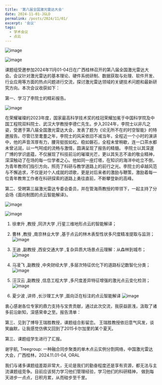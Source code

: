 ```yaml
---
title: '第八届全国激光雷达大会'
date: 2024-11-01-JGLD
permalink: /posts/2024/11/01/
excerpt: '会议'
tags:
  - 学术会议
  - 点云
---
```


![image](https://github.com/user-attachments/assets/ca2959ca-a7f0-42c5-894e-fb9101f980ca)

![image](https://github.com/user-attachments/assets/b90df2b5-4f1e-4866-8155-fc8fbef95379)

课题组受邀参加2024年11月01-04日在广西桂林召开的第八届全国激光雷达大会。会议针对激光雷达的基本理论、硬件系统研制、数据获取与处理、软件开发、行业应用等方面的热点问题进行交流，探讨激光雷达领域的关键技术问题和最新研究方向。本次会议收获如下：


第一、学习了李院士的精彩报告。

![image](https://github.com/user-attachments/assets/c5a1760a-d029-4a94-bbd3-429d2c0fd15a)


在荣耀璀璨的2023年度，国家最高科学技术奖的桂冠荣耀加冕于中国科学院及中国工程院双料院士、武汉大学教授李德仁先生。步入2024年，李院士以非凡之姿，受邀于第八届全国激光雷达大会，发表了题为《论无所不在的时空智能》的特邀报告。尽管已至耄耋之年，李院士的风采依旧不减当年，全程近一个小时的演讲中，他的声音浑厚有力，腰背挺拔如松，稳如磐石，全程未曾稍歇，连一口茶水都未曾沾润，以一气呵成的流畅与激情，圆满呈现了报告的精髓。
李院士以其深邃广博的学识底蕴，不仅展现了科技前沿的璀璨光芒，更以其矢志不渝的敬业精神，深深触动了在场的每一位学者之心。他如同一座灯塔，在知识的海洋中屹立不倒，为青年教师们指引方向，照亮了科研与教学道路上的前行之光。李院士的卓越风范与不懈追求，不仅是对个人成就的颂歌，更是对后来者的激励与鞭策，激励着每一位青年教育工作者在科研探索的道路上勇往直前，不断攀登新的高峰。




第二、受聘第三届激光雷达专委会委员，并在管海燕教授的带领下，一起主持了分会场《面向制图的点云智能解译》。

![image](https://github.com/user-attachments/assets/2cc61f88-bfa9-47bc-a912-d0f98a88293f)

![image](https://github.com/user-attachments/assets/8dcaef99-3c6e-4165-999b-e23ec476d02d)

1. 徐聿升 ,教授 ,同济大学 ,行星三维地形点云的智能解译；

2. 曹林 ,教授 ,南京林业大学 ,基于点云的林木表型性状多尺度精准提取与监测；
![image](https://github.com/user-attachments/assets/d92f225c-41f6-4c5f-9d3b-6f4e3a650c95)

3. 王迪 ,副教授 ,西安交通大学 ,复杂异质大场景点云理解：从森林到城市；
![image](https://github.com/user-attachments/assets/968c2be6-e17f-446d-ac42-97f2f3e02d9a)


4. 马凌飞 ,副教授 ,中央财经大学 ,多层次特征优化下的道路标记数智化分类；
![image](https://github.com/user-attachments/assets/9bb8669e-4e52-4a57-9b65-b3423d6f69fd)

   
6. 汪汉云 ,副教授 ,信息工程大学 ,多尺度差异特征增强的激光点云变化检测；
![image](https://github.com/user-attachments/assets/5786369a-37a2-403a-96ac-09ec7be75d51)


7. 夏少波 ,讲师 ,长沙理工大学 ,面向泛在标注的点云智能解译
![image](https://github.com/user-attachments/assets/491ca3d5-dc5f-4fd7-be20-c7869b1b4db2)


衷心感谢各位专家的鼎力支持与宝贵贡献，通过此次交流，我获益匪浅，汲取了诸多前沿新知，深感荣幸之至。报告清单： 






第三、见到了博导王瑞胜教授，课题组合影留恋。
王瑞胜教授依旧意气风发，谈笑幽默，让我感觉仿佛又回到了2015卡尔加里的某个夏天。





第三、课题组学生进行了汇报。

谢宇航, Treegroup: 一种融合同步聚类的单木点云实例分割网络，中国激光雷达大会，广西桂林，2024.11.01-04, ORAL

我们与诸多课题组差距非常大，无论是我们的勤奋程度还是享有资源，都无法与主流课题组竞争。目前应该努力学习他们管理经验，学习他们的科研精神，
做到每天进步一点点，日积月累，从而硅步至千里。






















